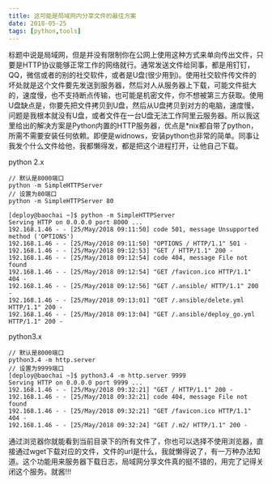 ```yaml
---
title: 这可能是局域网内分享文件的最佳方案
date: 2018-05-25 
tags: [python,tools]
---
```


标题中说是局域网，但是并没有限制你在公网上使用这种方式来单向传出文件，只要是HTTP协议能够正常工作的网络就行。通常发送文件给同事，都是用钉钉，QQ，微信或者的别的社交软件，或者是U盘(很少用到)。使用社交软件传文件的坏处就是这个文件要先发送到服务器，然后对人从服务器上下载，可能文件挺大的，速度慢，也不支持断点传输，也可能是机密文件，你不想被第三方获取。使用U盘缺点是，你要先把文件拷贝到U盘，然后从U盘拷贝到对方的电脑，速度慢，问题是我根本就没有U盘，或者文件在一台U盘无法工作阿里云服务器。所以我这里给出的解决方案是Python内置的HTTP服务器，优点是*nix都自带了python，所需不需要安装任何依赖。即便是widnows，安装python也非常的简单。同事让我发个什么文件给他，我都懒得发，都是把这个进程打开，让他自己下载。

python 2.x
```shell
// 默认是8000端口
python -m SimpleHTTPServer 
// 设置为80端口
python -m SimpleHTTPServer 80

[deploy@baochai ~]$ python -m SimpleHTTPServer
Serving HTTP on 0.0.0.0 port 8000 ...
192.168.1.46 - - [25/May/2018 09:11:50] code 501, message Unsupported method ('OPTIONS')
192.168.1.46 - - [25/May/2018 09:11:50] "OPTIONS / HTTP/1.1" 501 -
192.168.1.46 - - [25/May/2018 09:12:53] "GET / HTTP/1.1" 200 -
192.168.1.46 - - [25/May/2018 09:12:54] code 404, message File not found
192.168.1.46 - - [25/May/2018 09:12:54] "GET /favicon.ico HTTP/1.1" 404 -
192.168.1.46 - - [25/May/2018 09:12:56] "GET /.ansible/ HTTP/1.1" 200 -
192.168.1.46 - - [25/May/2018 09:13:01] "GET /.ansible/delete.yml HTTP/1.1" 200 -
192.168.1.46 - - [25/May/2018 09:13:04] "GET /.ansible/deploy_go.yml HTTP/1.1" 200 -
```
python3.x
```shell
// 默认是8000端口
python3.4 -m http.server
// 设置为9999端口
[deploy@baochai ~]$ python3.4 -m http.server 9999
Serving HTTP on 0.0.0.0 port 9999 ...
192.168.1.46 - - [25/May/2018 09:32:21] "GET / HTTP/1.1" 200 -
192.168.1.46 - - [25/May/2018 09:32:21] code 404, message File not found
192.168.1.46 - - [25/May/2018 09:32:21] "GET /favicon.ico HTTP/1.1" 404 -
192.168.1.46 - - [25/May/2018 09:32:24] "GET /.m2/ HTTP/1.1" 200 -
```
通过浏览器你就能看到当前目录下的所有文件了，你也可以选择不使用浏览器，直接通过wget下载对应的文件，文件的url是什么，我就懒得说了，有一万种办法知道。这个功能用来服务器下载日志，局域网分享文件真的挺不错的，用完了记得关闭这个服务。就酱!!!

